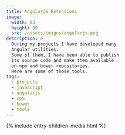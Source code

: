 ```yaml
---
title: AngularJS Extensions
image:
  width: 93
  height: 99
  src: /assets/images/angularjs.png
description: > 
  During my projects I have developed many
  Angular utilities. 
  Some of them, I have been able to publish
  its source code and make them available 
  on npm and bower repositories.
  Here are some of those tools.
tags:
  - projects
  - javascript
  - angularjs
  - npm
  - bower
  - tools  
---
```


{% include entry-children-media.html %}
